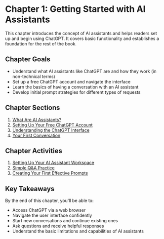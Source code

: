 # Chapter 1: Getting Started with AI Assistants

This chapter introduces the concept of AI assistants and helps readers set up and begin using ChatGPT. It covers basic functionality and establishes a foundation for the rest of the book.

## Chapter Goals

- Understand what AI assistants like ChatGPT are and how they work (in non-technical terms)
- Set up a free ChatGPT account and navigate the interface
- Learn the basics of having a conversation with an AI assistant
- Develop initial prompt strategies for different types of requests

## Chapter Sections

1. [What Are AI Assistants?](sections/01-what-are-ai-assistants.md)
2. [Setting Up Your Free ChatGPT Account](sections/02-setting-up-chatgpt.md)
3. [Understanding the ChatGPT Interface](sections/03-understanding-the-interface.md)
4. [Your First Conversation](sections/04-your-first-conversation.md)

## Chapter Activities

1. [Setting Up Your AI Assistant Workspace](activities/01-setting-up-workspace.md)
2. [Simple Q&A Practice](activities/02-simple-qa-practice.md)
3. [Creating Your First Effective Prompts](activities/03-first-effective-prompts.md)

## Key Takeaways

By the end of this chapter, you'll be able to:

- Access ChatGPT via a web browser
- Navigate the user interface confidently
- Start new conversations and continue existing ones
- Ask questions and receive helpful responses
- Understand the basic limitations and capabilities of AI assistants